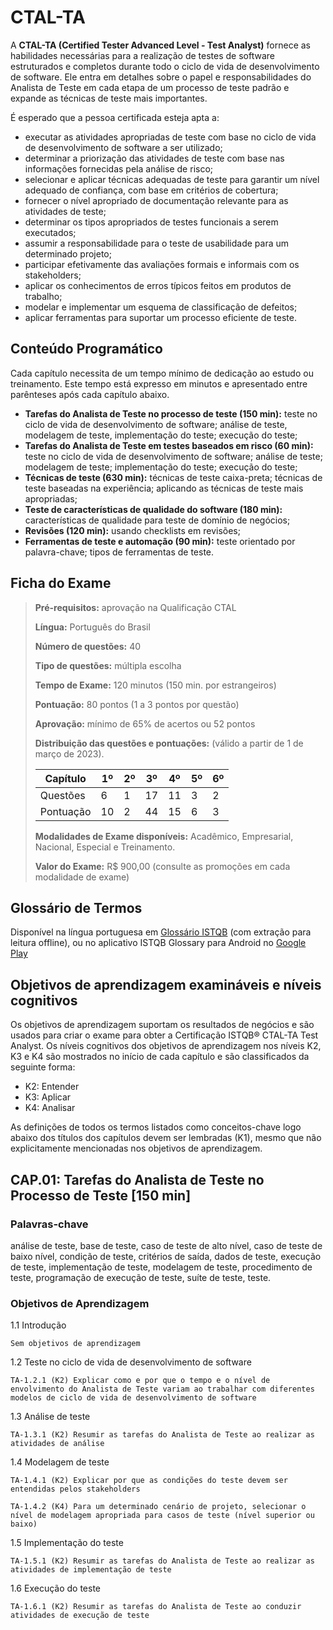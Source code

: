 # CTAL-TA

A **CTAL-TA (Certified Tester Advanced Level - Test Analyst)** fornece as habilidades necessárias para a realização de testes de software estruturados e completos durante todo o ciclo de vida de desenvolvimento de software. Ele entra em detalhes sobre o papel e responsabilidades do Analista de Teste em cada etapa de um processo de teste padrão e expande as técnicas de teste mais importantes. 

É esperado que a pessoa certificada esteja apta a: 
- executar as atividades apropriadas de teste com base no ciclo de vida de desenvolvimento de software a ser utilizado; 
- determinar a priorização das atividades de teste com base nas informações fornecidas pela análise de risco; 
- selecionar e aplicar técnicas adequadas de teste para garantir um nível adequado de confiança, com base em critérios de cobertura;
- fornecer o nível apropriado de documentação relevante para as atividades de teste; 
- determinar os tipos apropriados de testes funcionais a serem executados; 
- assumir a responsabilidade para o teste de usabilidade para um determinado projeto; 
- participar efetivamente das avaliações formais e informais com os stakeholders;
- aplicar os conhecimentos de erros típicos feitos em produtos de trabalho; 
- modelar e implementar um esquema de classificação de defeitos; 
- aplicar ferramentas para suportar um processo eficiente de teste.

## Conteúdo Programático
Cada capítulo necessita de um tempo mínimo de dedicação ao estudo ou treinamento. Este tempo está expresso em minutos e apresentado entre parênteses após cada capítulo abaixo.
- **Tarefas do Analista de Teste no processo de teste (150 min):** teste no ciclo de vida de desenvolvimento de software; análise de teste, modelagem de teste, implementação do teste; execução do teste;
- **Tarefas do Analista de Teste em testes baseados em risco (60 min):** teste no ciclo de vida de desenvolvimento de software; análise de teste; modelagem de teste; implementação do teste; execução do teste;
- **Técnicas de teste (630 min):** técnicas de teste caixa-preta; técnicas de teste baseadas na experiência; aplicando as técnicas de teste mais apropriadas;
- **Teste de características de qualidade do software (180 min):** características de qualidade para teste de domínio de negócios;
- **Revisões (120 min):** usando checklists em revisões;
- **Ferramentas de teste e automação (90 min):** teste orientado por palavra-chave; tipos de ferramentas de teste.

## Ficha do Exame
>
> **Pré-requisitos:** aprovação na Qualificação CTAL
> 
> **Língua:** Português do Brasil
> 
> **Número de questões:** 40
> 
> **Tipo de questões:** múltipla escolha
> 
> **Tempo de Exame:** 120 minutos (150 min. por estrangeiros)
> 
> **Pontuação:** 80 pontos (1 a 3 pontos por questão)
> 
> **Aprovação:** mínimo de 65% de acertos ou 52 pontos
> 
> **Distribuição das questões e pontuações:** (válido a partir de 1 de março de 2023).
> 
> | Capítulo      | 1º   | 2º   | 3º   | 4º   | 5º   | 6º   |
> | -----------   | ---- | ---- | ---- | ---- | ---- | ---- |
> | Questões      | 6    | 1    | 17   | 11   | 3    | 2    |
> | Pontuação     | 10   | 2    | 44   | 15   | 6    | 3    |
> 
> **Modalidades de Exame disponíveis:** Acadêmico, Empresarial, Nacional, Especial e Treinamento.
> 
> **Valor do Exame:** R$ 900,00 (consulte as promoções em cada modalidade de exame)

## Glossário de Termos
Disponível na língua portuguesa em [Glossário ISTQB](https://glossary.istqb.org) (com extração para leitura offline), ou no aplicativo ISTQB Glossary para Android no [Google Play](https://play.google.com/store/apps/details?id=org.istqb.istqbglossary&hl=en_US)

## Objetivos de aprendizagem examináveis e níveis cognitivos
Os objetivos de aprendizagem suportam os resultados de negócios e são usados para criar o exame para obter a Certificação ISTQB® CTAL-TA Test Analyst.
Os níveis cognitivos dos objetivos de aprendizagem nos níveis K2, K3 e K4 são mostrados no início de cada capítulo e são classificados da seguinte forma:
- K2: Entender
- K3: Aplicar
- K4: Analisar

As definições de todos os termos listados como conceitos-chave logo abaixo dos títulos dos capítulos devem ser lembradas (K1), mesmo que não explicitamente mencionadas nos objetivos de aprendizagem.

## CAP.01: Tarefas do Analista de Teste no Processo de Teste [150 min]

### Palavras-chave
análise de teste, base de teste, caso de teste de alto nível, caso de teste de baixo nível, condição de teste, critérios de saída, dados de teste, execução de teste, implementação de teste, modelagem de teste, procedimento de teste, programação de execução de teste, suíte de teste, teste.

### Objetivos de Aprendizagem
1.1 Introdução

    Sem objetivos de aprendizagem

1.2 Teste no ciclo de vida de desenvolvimento de software

    TA-1.2.1 (K2) Explicar como e por que o tempo e o nível de envolvimento do Analista de Teste variam ao trabalhar com diferentes modelos de ciclo de vida de desenvolvimento de software

1.3 Análise de teste

    TA-1.3.1 (K2) Resumir as tarefas do Analista de Teste ao realizar as atividades de análise

1.4 Modelagem de teste

    TA-1.4.1 (K2) Explicar por que as condições do teste devem ser entendidas pelos stakeholders

    TA-1.4.2 (K4) Para um determinado cenário de projeto, selecionar o nível de modelagem apropriada para casos de teste (nível superior ou baixo)
1.5 Implementação do teste

    TA-1.5.1 (K2) Resumir as tarefas do Analista de Teste ao realizar as atividades de implementação de teste

1.6 Execução do teste

    TA-1.6.1 (K2) Resumir as tarefas do Analista de Teste ao conduzir atividades de execução de teste